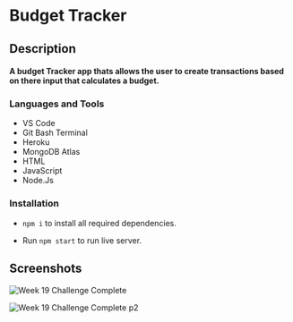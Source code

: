 # Budget Tracker

<h2>Description<br><h4>A budget Tracker app thats allows the user to create transactions based on there input that calculates a budget.
  
<h3 align="left">Languages and Tools</h3>

- VS Code
- Git Bash Terminal
- Heroku
- MongoDB Atlas
- HTML
- JavaScript
- Node.Js

<h3 align="left">Installation</h3>
   
  * ```npm i``` to install all required dependencies.
   
  * Run ```npm start``` to run live server.
  
  ## Screenshots
 
![Week 19 Challenge Complete](https://user-images.githubusercontent.com/84366215/137777607-9e6c4aec-71b9-4bb7-8827-3eede7dbc429.png)

![Week 19 Challenge Complete p2](https://user-images.githubusercontent.com/84366215/137777609-26849e71-d72a-4ef8-a667-f20dda7fee35.png)
